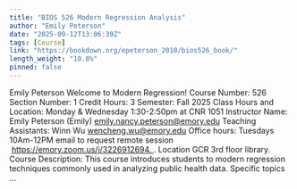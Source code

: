```yaml
---
title: "BIOS 526 Modern Regression Analysis"
author: "Emily Peterson"
date: "2025-09-12T13:06:39Z"
tags: [Course]
link: "https://bookdown.org/epeterson_2010/bios526_book/"
length_weight: "10.8%"
pinned: false
---
```


Emily Peterson Welcome to Modern Regression! Course Number: 526 Section Number: 1 Credit Hours: 3 Semester: Fall 2025 Class Hours and Location: Monday & Wednesday 1:30-2:50pm at CNR 1051 Instructor Name: Emily Peterson (Emily) emily.nancy.peterson@emory.edu Teaching Assistants: Winn Wu wencheng.wu@emory.edu Office hours: Tuesdays 10Am-12PM email to request remote session  https://emory.zoom.us/j/3226912694. . Location GCR 3rd floor library. Course Description: This course introduces students to modern regression techniques commonly used in analyzing public health data. Specific topics ...
